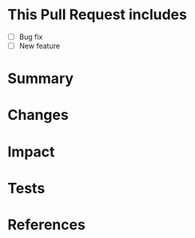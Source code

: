 # This Pull Request includes
- [ ] Bug fix
- [ ] New feature

# Summary

# Changes

# Impact

# Tests

# References

